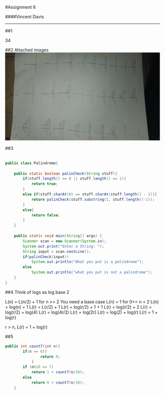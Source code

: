 #Assignment 6

####Vincent Davis
_______________________________________________________________________________________________________________
##1

34

##2
Attached images
![GitHub Logo](IMAG0560.jpg)

##3
```java

public class Palindrome{

	public static boolean palinCheck(String stuff){
		if(stuff.length() == 0 || stuff.length() == 1){
			return true;
		}
		else if(stuff.charAt(0) == stuff.charAt(stuff.length() - 1)){
			return palinCheck(stuff.substring(1, stuff.length()-1));
		}
		else{
			return false;
		}
	}

	public static void main(String[] args) {
		Scanner scan = new Scanner(System.in);
		System.out.print("Enter a String: ");
		String input = scan.nextLine();
		if(palinCheck(input))
			System.out.println("What you put is a palindrome");
		else
			System.out.println("what you put is not a palindrome");
	}
}

```
##4
Think of logs as log base 2

L(n) = L(n/2) + 1 for n >= 2
You need a base case
L(n) = 1 for 0<= n < 2
L(n) = log(n) + 1
L(r) = L(r/2) + 1
L(r) = log(r/2) + 1 + 1
L(r) = log(r/2) + 2
L(r) = log(r/2) + log(4)
L(r) = log(4r/2)
L(r) = log(2r)
L(r) = log(2) + log(r)
L(r) = 1 + log(r)

r > n, L(r) = 1 + log(r)



##5
```Java
public int count7(int n){
		if(n == 0){
				return 0;
		  	}
    	if (n%10 == 7)  
    		return 1 + count7(n/10);
    	else
    		return 0 + count7(n/10);
	}
```
